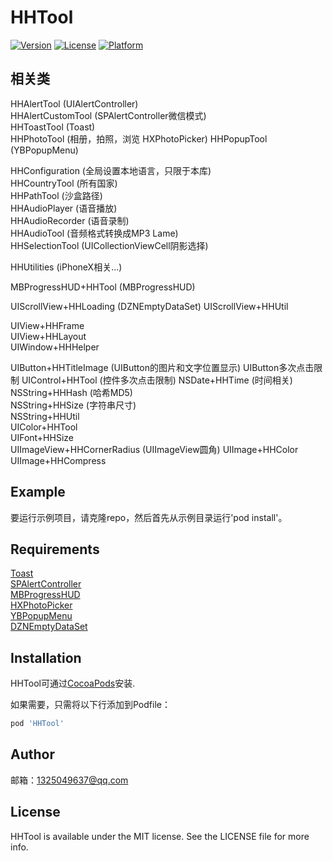 # HHTool

[![Version](https://img.shields.io/cocoapods/v/HHTool.svg?style=flat)](https://cocoapods.org/pods/HHTool)
[![License](https://img.shields.io/cocoapods/l/HHTool.svg?style=flat)](https://cocoapods.org/pods/HHTool)
[![Platform](https://img.shields.io/cocoapods/p/HHTool.svg?style=flat)](https://cocoapods.org/pods/HHTool)

## 相关类

HHAlertTool (UIAlertController)  
HHAlertCustomTool  (SPAlertController微信模式)  
HHToastTool (Toast)  
HHPhotoTool (相册，拍照，浏览 HXPhotoPicker)
HHPopupTool (YBPopupMenu)

HHConfiguration (全局设置本地语言，只限于本库)  
HHCountryTool (所有国家)  
HHPathTool (沙盒路径)  
HHAudioPlayer (语音播放)  
HHAudioRecorder (语音录制)  
HHAudioTool (音频格式转换成MP3 Lame)  
HHSelectionTool (UICollectionViewCell阴影选择)  

HHUtilities (iPhoneX相关...)

MBProgressHUD+HHTool (MBProgressHUD)

UIScrollView+HHLoading (DZNEmptyDataSet)
UIScrollView+HHUtil

UIView+HHFrame  
UIView+HHLayout  
UIWindow+HHHelper  

UIButton+HHTitleImage (UIButton的图片和文字位置显示)   UIButton多次点击限制
UIControl+HHTool (控件多次点击限制)
NSDate+HHTime (时间相关)  
NSString+HHHash (哈希MD5)  
NSString+HHSize (字符串尺寸)  
NSString+HHUtil  
UIColor+HHTool  
UIFont+HHSize  
UIImageView+HHCornerRadius (UIImageView圆角) 
UIImage+HHColor  
UIImage+HHCompress  

## Example

要运行示例项目，请克隆repo，然后首先从示例目录运行'pod install'。

## Requirements

[Toast](https://github.com/scalessec/Toast)  
[SPAlertController](https://github.com/SPStore/SPAlertController)  
[MBProgressHUD](https://github.com/jdg/MBProgressHUD)  
[HXPhotoPicker](https://github.com/SilenceLove/HXPhotoPicker)  
[YBPopupMenu](https://github.com/lyb5834/YBPopupMenu)  
[DZNEmptyDataSet](https://github.com/dzenbot/DZNEmptyDataSet)  

## Installation

HHTool可通过[CocoaPods](https://cocoapods.org)安装.

如果需要，只需将以下行添加到Podfile：

```ruby
pod 'HHTool'
```

## Author

邮箱：1325049637@qq.com

## License

HHTool is available under the MIT license. See the LICENSE file for more info.
